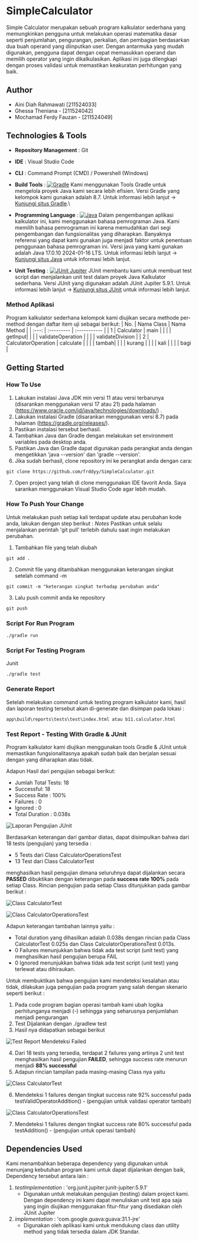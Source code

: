 # SimpleCalculator
Simple Calculator merupakan sebuah program kalkulator sederhana yang memungkinkan pengguna untuk melakukan operasi matematika dasar seperti penjumlahan, pengurangan, perkalian, dan pembagian berdasarkan dua buah operand yang diinputkan user. Dengan antarmuka yang mudah digunakan, pengguna dapat dengan cepat memasukkan operand dan memilih operator yang ingin dikalkulasikan. Aplikasi ini juga dilengkapi dengan proses validasi untuk memastikan keakuratan perhitungan yang baik.


## Author 
* Aini Diah Rahmawati [211524033]
* Ghessa Theniana - [211524042]
* Mochamad Ferdy Fauzan - [211524049]

## Technologies & Tools 
* **Repository Management** : Git
* **IDE** : Visual Studio Code
* **CLI** : Command Prompt (CMD) / Powershell (Windows)
* **Build Tools** : [![Gradle](https://img.shields.io/badge/Gradle-8.7-blue)](https://gradle.org/)
  Kami menggunakan Tools Gradle untuk mengelola proyek Java kami secara lebih efisien. 
  Versi Gradle yang kelompok kami gunakan adalah 8.7. 
  Untuk informasi lebih lanjut -> [Kunjungi situs Gradle](https://gradle.org/).\

* **Programming Language** : [![Java](https://img.shields.io/badge/Java-17.0.10%202024--01--16%20LTS-red)](https://www.java.com/)
  Dalam pengembangan aplikasi kalkulator ini, kami menggunakan bahasa pemrograman Java. 
  Kami memilih bahasa pemrograman ini karena memudahkan dari segi pengembangan dan fungsionalitas yang diharapkan. Banyaknya referensi yang dapat kami gunakan juga menjadi faktor untuk penentuan penggunaan bahasa pemrograman ini.
  Versi java yang kami gunakan adalah Java 17.0.10 2024-01-16 LTS. 
  Untuk informasi lebih lanjut -> [Kunjungi situs Java](https://www.java.com/) untuk informasi lebih lanjut.

* **Unit Testing** : [![JUnit Jupiter](https://img.shields.io/badge/JUnit%20Jupiter-5.9.1-green)](https://junit.org/)
  JUnit membantu kami untuk membuat test script dan menjalankan unit test dalam proyek Java Kalkulator sederhana. 
  Versi JUnit yang digunakan adalah JUnit Jupiter 5.9.1. 
  Untuk informasi lebih lanjut -> [Kunjungi situs JUnit](https://junit.org/) untuk informasi lebih lanjut.

### Method Aplikasi
Program kalkulator sederhana kelompok kami diujikan secara methode per-method dengan daftar item uji sebagai berikut:
| No. | Nama Class | Nama Method |
| :---: | :--------- | :----------- |
| 1 | Calculator | main |
|   |         | getInput|
|   |         | validateOperation |
|   |         | validateDivision |
| 2 | CalculatorOperation | calculate |
|   |         | tambah|
|   |         | kurang |
|   |         | kali |
|   |         | bagi |

## Getting Started 
### How To Use
1. Lakukan instalasi Java JDK min versi 11 atau versi terbarunya (disarankan menggunakan versi 17 atau 21) pada halaman (https://www.oracle.com/id/java/technologies/downloads/) .
2. Lakukan instalasi Gradle (disarankan menggunakan versi 8.7) pada halaman (https://gradle.org/releases/).
3. Pastikan instalasi tersebut berhasil.
4. Tambahkan Java dan Gradle dengan melakukan set environment variables pada desktop anda.
5. Pastikan Java dan Gradle dapat digunakan pada perangkat anda dengan mengetikkan 'java --version' dan 'gradle --version'.
6. Jika sudah berhasil, clone repository ini ke perangkat anda dengan cara:
```
git clone https://github.com/frddyy/SimpleCalculator.git
```
7. Open project yang telah di clone menggunakan IDE favorit Anda. Saya sarankan menggunakan Visual Studio Code agar lebih mudah.

### How To Push Your Change
Untuk melakukan push setiap kali terdapat update atau perubahan kode anda, lakukan dengan step berikut : 
*Notes* Pastikan untuk selalu menjalankan perintah 'git pull' terlebih dahulu saat ingin melakukan perubahan.

1. Tambahkan file yang telah diubah 
```
git add .
```
2. Commit file yang ditambahkan menggunakan keterangan singkat setelah command -m 
```
git commit -m "keterangan singkat terhadap perubahan anda"
```
3. Lalu push commit anda ke repository 
```
git push 
```

### Script For Run Program
```
./gradle run
```
### Script For Testing Program   
Junit
```
./gradle test
```

### Generate Report
Setelah melakukan command untuk testing program kalkulator kami, hasil dan laporan testing tersebut akan di-generate dan disimpan pada lokasi :
```
app\build\reports\tests\test\index.html atau b11.calculator.html
```

### Test Report - Testing With Gradle & JUnit
Program kalkulator kami diujikan menggunakan tools Gradle & JUnit untuk memastikan fungsionalitasnya apakah sudah baik dan berjalan sesuai dengan yang diharapkan atau tidak. 

Adapun Hasil dari pengujian sebagai berikut:

  - Jumlah Total Tests: 18
  - Successful: 18 
  - Success Rate : 100%
  - Failures : 0
  - Ignored : 0
  - Total Duration : 0.038s

![Laporan Pengujian JUnit](https://drive.google.com/uc?export=view&id=1Gr4c0-1I3ZjpeaAAWlpLmqF99gbuNvUL)

Berdasarkan keterangan dari gambar diatas, dapat disimpulkan bahwa dari 18 tests (pengujian) yang tersedia : 
- 5 Tests dari Class CalculatorOperationsTest
- 13 Test dari Class CalculatorTest 

menghasilkan hasil pengujian dimana seluruhnya dapat dijalankan secara **PASSED** dibuktikan dengan keterangan pada **success rate 100%** pada setiap Class. Rincian pengujian pada setiap Class ditunjukkan pada gambar berikut : 

![Class CalculatorTest](https://drive.google.com/uc?export=view&id=1kw2S9IfE0r90WZpCx5we8idoSJ427c6r)

![Class CalculatorOperationsTest](https://drive.google.com/uc?export=view&id=1jFfBoJmuV0WzwtHLw4doeAbMcRpjKJFU)

Adapun keterangan tambahan lainnya yaitu : 
- Total duration yang dihasilkan adalah 0.038s dengan rincian pada Class CalculatorTest 0.025s dan Class CalculatorOperationsTest 0.013s.
- 0 Failures menunjukkan bahwa tidak ada test script (unit test) yang menghasilkan hasil pengujian berupa FAIL
- 0 Ignored menunjukkan bahwa tidak ada test script (unit test) yang terlewat atau dihiraukan.

Untuk membuktikan bahwa pengujian kami mendeteksi kesalahan atau tidak, dilakukan juga pengujian pada program yang salah dengan skenario seperti berikut :
1. Pada code program bagian operasi tambah kami ubah logika perhitunganya menjadi (-) sehingga yang seharusnya penjumlahan menjadi pengurangan
2. Test Dijalankan dengan ./gradlew test
3. Hasil nya didapatkan sebagai berikut

![Test Report Mendeteksi Failed](https://drive.google.com/uc?export=view&id=1IsxxU4OeZxWZDH37_QSOSFbSlQ_eCTLE)

4. Dari 18 tests yang tersedia, terdapat 2 failures yang artinya 2 unit test menghasilkan hasil pengujian **FAILED**, sehingga success rate menurun menjadi **88% successful**
5. Adapun rincian tampilan pada masing-masing Class nya yaitu

![Class CalculatorTest](https://drive.google.com/uc?export=view&id=14ljvd1SFBGUChLxzBbot0TCE99XKS3uF)

6. Mendeteksi 1 failures dengan tingkat success rate 92% successful pada testValidOperatorAddition() - (pengujian untuk validasi operator tambah)

![Class CalculatorOperationsTest](https://drive.google.com/uc?export=view&id=1eNkUhA8ENS6ovJH2trp2rWaIAPEcBH_s)

7. Mendeteksi 1 failures dengan tingkat success rate 80% successful pada testAddition() - (pengujian untuk operasi tambah)

## Dependencies Used
Kami menambahkan beberapa dependency yang digunakan untuk menunjang kebutuhan program kami untuk dapat dijalankan dengan baik, Dependency tersebut antara lain : 
1. *testImplementation* : 'org.junit.jupiter:junit-jupiter:5.9.1'
    - Digunakan untuk melakukan pengujian (testing) dalam project kami. Dengan dependency ini kami dapat menuliskan unit test apa saja yang ingin diujikan menggunakan fitur-fitur yang disediakan oleh JUnit Jupiter
2. *implementation* : 'com.google.guava:guava:31.1-jre'
    - Digunakan oleh aplikasi kami untuk mendukung class dan utility method yang tidak tersedia dalam JDK Standar. 

